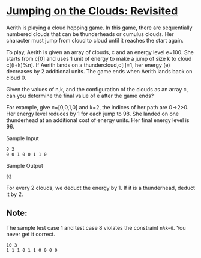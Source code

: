 # [Jumping on the Clouds: Revisited](https://www.hackerrank.com/challenges/jumping-on-the-clouds-revisited/problem)

Aerith is playing a cloud hopping game. In this game, there are sequentially numbered clouds that can be thunderheads or cumulus clouds. Her character must jump from cloud to cloud until it reaches the start again.

To play, Aerith is given an array of clouds, c and an energy level e=100. She starts from c[0] and uses 1 unit of energy to make a jump of size k to cloud c[(i+k)%n]. If Aerith lands on a thundercloud,c[i]=1, her energy (e) decreases by 2 additional units. The game ends when Aerith lands back on cloud 0.

Given the values of n,k, and the configuration of the clouds as an array c, can you determine the final value of e after the game ends?

For example, give c=[0,0,1,0] and k=2, the indices of her path are 0->2>0. Her energy level reduces by 1 for each jump to 98. She landed on one thunderhead at an additional cost of  energy units. Her final energy level is 96.

Sample Input
```
8 2
0 0 1 0 0 1 1 0
```

Sample Output
```
92
```

For every 2 clouds, we deduct the energy by 1. If it is a thunderhead, deduct it by 2. 

## Note: 

The sample test case 1 and test case 8 violates the constraint ``n%k=0``. You never get it correct.

```
10 3
1 1 1 0 1 1 0 0 0 0
```

